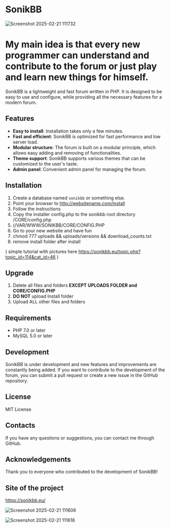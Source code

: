 # SonikBB

![Screenshot 2025-02-21 111732](https://github.com/user-attachments/assets/e7be1900-3b5f-4841-a0c8-ed09cbd6d65c)

# My main idea is that every new programmer can understand and contribute to the forum or just play and learn new things for himself.

SonikBB is a lightweight and fast forum written in PHP. It is designed to be easy to use and configure, while providing all the necessary features for a modern forum.

## Features

*   **Easy to install**: Installation takes only a few minutes.
*   **Fast and efficient**: SonikBB is optimized for fast performance and low server load.
*   **Modular structure**: The forum is built on a modular principle, which allows easy adding and removing of functionalities.
*   **Theme support**: SonikBB supports various themes that can be customized to the user's taste.
*   **Admin panel**: Convenient admin panel for managing the forum.

## Installation

1.  Create a database named `sonikbb` or something else.
2.  Point your browser to http://websitename.com/install
3.  Follow the instructions
4.  Copy the installer config.php to the sonikbb root directory /CORE/config.php
5.  (/VAR/WWW/SONIKBB/CORE/CONFIG.PHP
6.  Go to your new website and have fun
7.  chmod 777 uploads && uploads/versions && download_counts.txt
8.  remove install folder after install

( simple tutorial with pictures here https://sonikbb.eu/topic.php?topic_id=114&cat_id=46 )

## Upgrade

1. Delete all files and folders **EXCEPT UPLOADS FOLDER and CORE/CONFIG.PHP**
2. **DO NOT** upload Install folder
3. Upload ALL other files and folders

## Requirements

*   PHP 7.0 or later
*   MySQL 5.0 or later

## Development

SonikBB is under development and new features and improvements are constantly being added. If you want to contribute to the development of the forum, you can submit a pull request or create a new issue in the GitHub repository.

## License
MIT License

## Contacts

If you have any questions or suggestions, you can contact me through GitHub.

## Acknowledgements

Thank you to everyone who contributed to the development of SonikBB!

## Site of the project

https://sonikbb.eu/

![Screenshot 2025-02-21 111606](https://github.com/user-attachments/assets/df366d8d-a32c-4bcb-a6ad-95a0d4f34568)

![Screenshot 2025-02-21 111616](https://github.com/user-attachments/assets/de2724a1-00b2-4592-afd2-70d2916f02f0)
